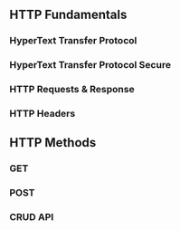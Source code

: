 ## HTTP Fundamentals
### HyperText Transfer Protocol

### HyperText Transfer Protocol Secure

### HTTP Requests & Response

### HTTP Headers

## HTTP Methods

### GET

### POST

### CRUD API
